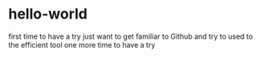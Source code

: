 # hello-world
first time to have a try
just want to get familiar to Github and try to used to the efficient tool
one more time to have a try
